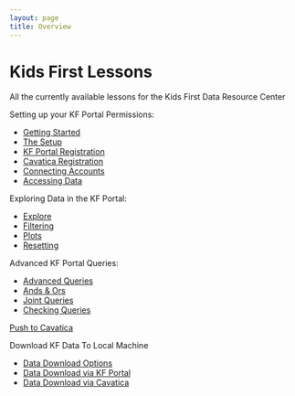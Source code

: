 ```yaml
---
layout: page
title: Overview
---
```


Kids First Lessons
==================

All the currently available lessons for the Kids First Data
Resource Center

Setting up your KF Portal Permissions:

  - [Getting Started](Portal-Setup-And-Permissions/KF_1_Getting_Started.md)
  - [The Setup](Portal-Setup-And-Permissions/KF_2_The_Setup.md)
  - [KF Portal Registration](Portal-Setup-And-Permissions/KF_3_KF_Registration.md)
  - [Cavatica Registration](Portal-Setup-And-Permissions/KF_4_Cavatica_Registration.md)
  - [Connecting Accounts](Portal-Setup-And-Permissions/KF_5_ConnectingAccounts.md)
  - [Accessing Data](Portal-Setup-And-Permissions/KF_6_AccessingData.md)

Exploring Data in the KF Portal:

  - [Explore](Exploring-Data-in-the-KF-Portal/KF_5_Explore.md)
  - [Filtering](Exploring-Data-in-the-KF-Portal/KF_6_Filtering.md)
  - [Plots](Exploring-Data-in-the-KF-Portal/KF_7_Plots.md)
  - [Resetting](Exploring-Data-in-the-KF-Portal/KF_8_Resetting.md)

Advanced KF Portal Queries:

  - [Advanced Queries](Advanced-KF-Portal-Queries/KF_9_AdvancedQuery.md)
  - [Ands & Ors](Advanced-KF-Portal-Queries/KF_10_AndOr.md)
  - [Joint Queries](Advanced-KF-Portal-Queries/KF_11_JointQuery.md)
  - [Checking Queries](Advanced-KF-Portal-Queries/KF_12_CheckingQueries.md)

[Push to Cavatica](KF_7_PushToCavatica.md)

Download KF Data To Local Machine

  - [Data Download Options](Download_Data/index.md)
  - [Data Download via KF Portal](Download_Data/Data-Download-Via-KF-Portal.md)
  - [Data Download via Cavatica](Download_Data/Data-Download-Via-Cavatica.md)
